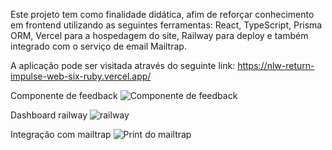Este projeto tem como finalidade didática, afim de reforçar conhecimento em frontend utilizando as seguintes ferramentas: React, TypeScript, Prisma ORM,
 Vercel para a hospedagem do site, Railway para deploy e também integrado com o serviço de email Mailtrap.

A aplicação pode ser visitada através do seguinte link: https://nlw-return-impulse-web-six-ruby.vercel.app/

Componente de feedback
![Componente de feedback](https://user-images.githubusercontent.com/25774838/171474528-220582cd-c689-467d-ab8c-3dfa3dbb8e6f.png)


Dashboard railway
![railway](https://user-images.githubusercontent.com/25774838/171474393-36605c5e-5783-45cf-969a-b5b240bc81d2.png)


Integração com mailtrap
 ![Print do mailtrap](https://user-images.githubusercontent.com/25774838/171474101-80f3e90e-a1cc-4c9c-8c12-b09859927bbf.png)
